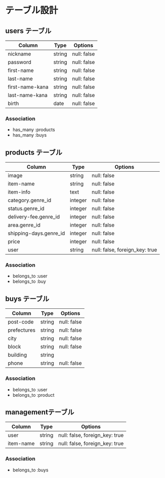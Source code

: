 # テーブル設計

## users テーブル

| Column          | Type   | Options     |
| --------------- | ------ | ----------- |
| nickname        | string | null: false |
| password        | string | null: false |
| first-name      | string | null: false |
| last-name       | string | null: false |
| first-name-kana | string | null: false |
| last-name-kana  | string | null: false |
| birth           | date   | null: false |

### Association

- has_many :products
- has_many :buys

## products テーブル

| Column                  | Type   | Options                       |
| ----------------------- | ------ |------------------------------ |
| image                   | string | null: false                   |
| item-name               | string | null: false                   |
| item-info               | text   | null: false                   |
| category.genre_id       | integer| null: false                   |
| status.genre_id         | integer| null: false                   |
| delivery-fee.genre_id   | integer| null: false                   |
| area.genre_id           | integer| null: false                   |
| shipping-days.genre_id  | integer| null: false                   |
| price                   | integer| null: false                   |
| user                    | string | null: false, foreign_key: true|

### Association

- belongs_to :user
- belongs_to :buy

## buys テーブル

| Column        | Type   | Options                        |
| ------------- | ------ | ------------------------------ |
| post-code     | string | null: false                    |
| prefectures   | string | null: false                    |
| city          | string | null: false                    |
| block         | string | null: false                    |
| building      | string |                                |
| phone         | string | null: false                    |


### Association

- belongs_to :user
- belongs_to :product


##  managementテーブル

| Column        | Type   | Options                        |
| --------------| -------|--------------------------------|
| user          | string | null: false, foreign_key: true |
| item-name     | string | null: false, foreign_key: true |


### Association
- belongs_to :buys
